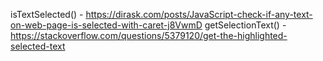 isTextSelected() - https://dirask.com/posts/JavaScript-check-if-any-text-on-web-page-is-selected-with-caret-j8VwmD
getSelectionText() - https://stackoverflow.com/questions/5379120/get-the-highlighted-selected-text